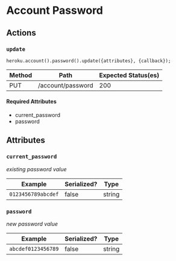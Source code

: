 # Account Password

## Actions

### `update`

`heroku.account().password().update({attributes}, {callback});`

Method | Path | Expected Status(es)
--- | --- | ---
PUT | /account/password | 200


#### Required Attributes

- current_password
- password

## Attributes

### `current_password`

*existing password value*

Example | Serialized? | Type
--- | --- | ---
`0123456789abcdef` | false | string

### `password`

*new password value*

Example | Serialized? | Type
--- | --- | ---
`abcdef0123456789` | false | string

